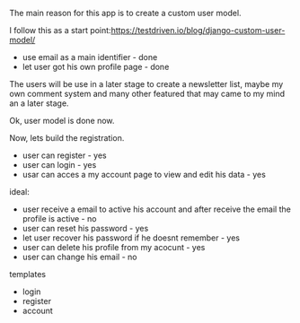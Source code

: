 The main reason for this app is to create a custom user model.

I follow this as a start point:https://testdriven.io/blog/django-custom-user-model/

- use email as a main identifier - done
- let user got his own profile page - done

The users will be use in a later stage to create a newsletter list, maybe my own comment system and many other featured that may came to my mind an a later stage.

Ok, user model is done now.

Now, lets build the registration.

- user can register - yes
- user can login - yes
- usar can acces a my account page to view and edit his data - yes

ideal:

- user receive a email to active his account and after receive the email the profile is active - no
- user can reset his password - yes
- let user recover his password if he doesnt remember - yes
- user can delete his profile from my acocunt - yes
- user can change his email - no

templates

- login
- register
- account
